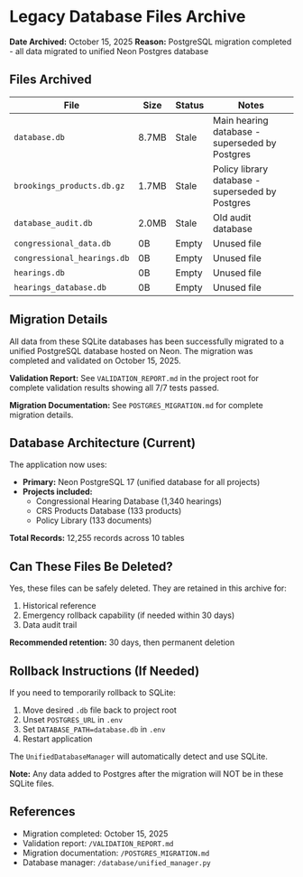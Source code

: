 # Legacy Database Files Archive

**Date Archived:** October 15, 2025
**Reason:** PostgreSQL migration completed - all data migrated to unified Neon Postgres database

## Files Archived

| File | Size | Status | Notes |
|------|------|--------|-------|
| `database.db` | 8.7MB | Stale | Main hearing database - superseded by Postgres |
| `brookings_products.db.gz` | 1.7MB | Stale | Policy library database - superseded by Postgres |
| `database_audit.db` | 2.0MB | Stale | Old audit database |
| `congressional_data.db` | 0B | Empty | Unused file |
| `congressional_hearings.db` | 0B | Empty | Unused file |
| `hearings.db` | 0B | Empty | Unused file |
| `hearings_database.db` | 0B | Empty | Unused file |

## Migration Details

All data from these SQLite databases has been successfully migrated to a unified PostgreSQL database hosted on Neon. The migration was completed and validated on October 15, 2025.

**Validation Report:** See `VALIDATION_REPORT.md` in the project root for complete validation results showing all 7/7 tests passed.

**Migration Documentation:** See `POSTGRES_MIGRATION.md` for complete migration details.

## Database Architecture (Current)

The application now uses:
- **Primary:** Neon PostgreSQL 17 (unified database for all projects)
- **Projects included:**
  - Congressional Hearing Database (1,340 hearings)
  - CRS Products Database (133 products)
  - Policy Library (133 documents)

**Total Records:** 12,255 records across 10 tables

## Can These Files Be Deleted?

Yes, these files can be safely deleted. They are retained in this archive for:
1. Historical reference
2. Emergency rollback capability (if needed within 30 days)
3. Data audit trail

**Recommended retention:** 30 days, then permanent deletion

## Rollback Instructions (If Needed)

If you need to temporarily rollback to SQLite:

1. Move desired `.db` file back to project root
2. Unset `POSTGRES_URL` in `.env`
3. Set `DATABASE_PATH=database.db` in `.env`
4. Restart application

The `UnifiedDatabaseManager` will automatically detect and use SQLite.

**Note:** Any data added to Postgres after the migration will NOT be in these SQLite files.

## References

- Migration completed: October 15, 2025
- Validation report: `/VALIDATION_REPORT.md`
- Migration documentation: `/POSTGRES_MIGRATION.md`
- Database manager: `/database/unified_manager.py`
